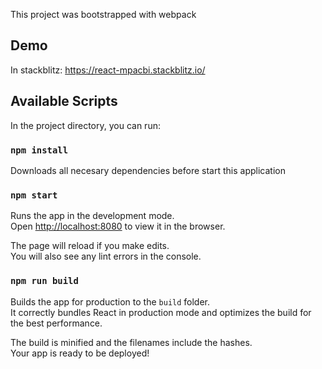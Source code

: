 This project was bootstrapped with webpack
## Demo

In stackblitz: https://react-mpacbi.stackblitz.io/

## Available Scripts

In the project directory, you can run:
### `npm install`

Downloads all necesary dependencies before start this application

### `npm start`

Runs the app in the development mode.<br>
Open [http://localhost:8080](http://localhost:8080) to view it in the browser.

The page will reload if you make edits.<br>
You will also see any lint errors in the console.

### `npm run build`

Builds the app for production to the `build` folder.<br>
It correctly bundles React in production mode and optimizes the build for the best performance.

The build is minified and the filenames include the hashes.<br>
Your app is ready to be deployed!

